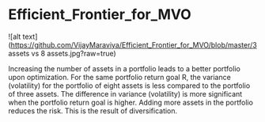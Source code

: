 # Efficient_Frontier_for_MVO

![alt text](https://github.com/VijayMaraviya/Efficient_Frontier_for_MVO/blob/master/3 assets vs 8 assets.jpg?raw=true)

Increasing the number of assets in a portfolio leads to a better portfolio upon optimization. For the same portfolio return goal R, the variance (volatility) for the portfolio of eight assets is less compared to the portfolio of three assets. The difference in variance (volatility) is more significant when the portfolio return goal is higher. Adding more assets in the portfolio reduces the risk. This is the result of diversification.

